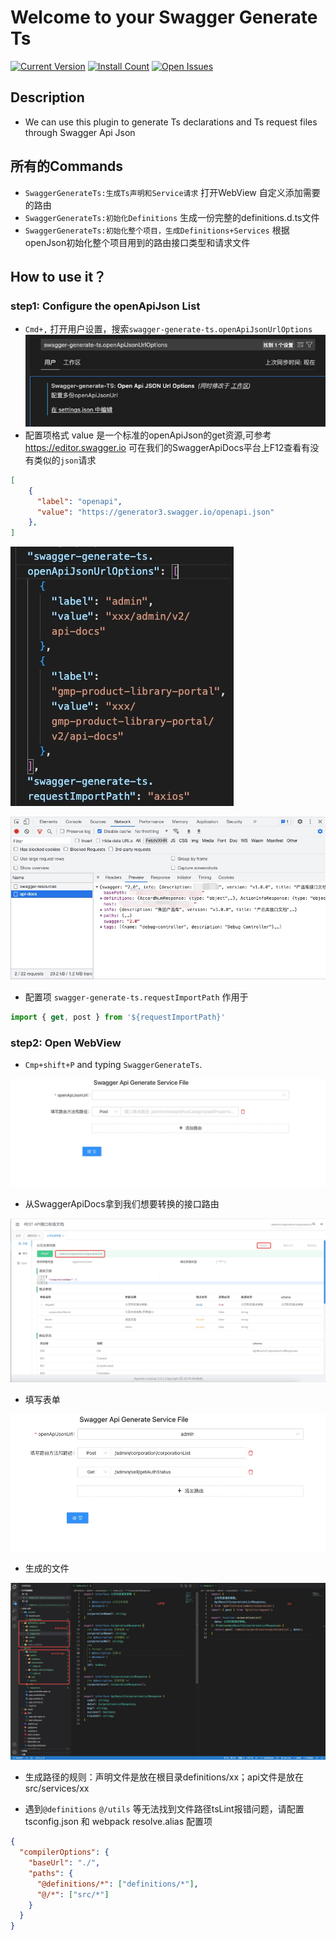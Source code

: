 # Welcome to your Swagger Generate Ts
[![Current Version](https://vsmarketplacebadge.apphb.com/version/leizl.swagger-generate-ts.svg)](https://marketplace.visualstudio.com/items?itemName=leizl.swagger-generate-ts)
[![Install Count](https://vsmarketplacebadge.apphb.com/installs/leizl.swagger-generate-ts.svg)](https://marketplace.visualstudio.com/items?itemName=leizl.swagger-generate-ts)
[![Open Issues](https://vsmarketplacebadge.apphb.com/rating/leizl.swagger-generate-ts.svg)](https://marketplace.visualstudio.com/items?itemName=leizl.swagger-generate-ts)

## Description
* We can use this plugin to generate Ts declarations and Ts request files through Swagger Api Json

## 所有的Commands
* `SwaggerGenerateTs:生成Ts声明和Service请求` 打开WebView 自定义添加需要的路由
* `SwaggerGenerateTs:初始化Definitions` 生成一份完整的definitions.d.ts文件
* `SwaggerGenerateTs:初始化整个项目，生成Definitions+Services` 根据openJson初始化整个项目用到的路由接口类型和请求文件


## How to use it？

### step1: Configure the openApiJson List

* `Cmd+,` 打开用户设置，搜索`swagger-generate-ts.openApiJsonUrlOptions`
![](https://github.com/leizelong/swagger-generate-ts/blob/main/media/step1-setting.jpg?raw=true)
* 配置项格式 value 是一个标准的openApiJson的get资源,可参考 https://editor.swagger.io 可在我们的SwaggerApiDocs平台上F12查看有没有类似的`json`请求
``` json
[
    {
      "label": "openapi",
      "value": "https://generator3.swagger.io/openapi.json"
    },
]
```
![](https://github.com/leizelong/swagger-generate-ts/blob/main/media/step1-options.jpg?raw=true)

![](https://github.com/leizelong/swagger-generate-ts/blob/main/media/step1-openApiUrl.jpeg?raw=true)

* 配置项 `swagger-generate-ts.requestImportPath` 作用于 
``` js 
import { get, post } from '${requestImportPath}'
```

### step2: Open WebView
* `Cmp+shift+P`  and typing `SwaggerGenerateTs`.

![](https://github.com/leizelong/swagger-generate-ts/blob/main/media/step2-webview.jpeg?raw=true)

* 从SwaggerApiDocs拿到我们想要转换的接口路由

![](https://github.com/leizelong/swagger-generate-ts/blob/main/media/step2-swagger-docs.jpeg?raw=true)

* 填写表单

![](https://github.com/leizelong/swagger-generate-ts/blob/main/media/step2-form.jpeg?raw=true)

* 生成的文件

![](https://github.com/leizelong/swagger-generate-ts/blob/main/media/step2-result.jpeg?raw=true)

* 生成路径的规则：声明文件是放在根目录definitions/xx；api文件是放在src/services/xx

* 遇到`@definitions` `@/utils` 等无法找到文件路径tsLint报错问题，请配置tsconfig.json 和 webpack resolve.alias 配置项

``` json 
{
  "compilerOptions": {
    "baseUrl": "./",
    "paths": {
      "@definitions/*": ["definitions/*"],
      "@/*": ["src/*"]
    }
  }
}
```
